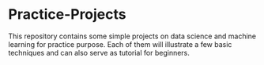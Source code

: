 # Practice-Projects
This repository contains some simple projects on data science and machine learning for practice purpose. Each of them will illustrate a few basic techniques and can also serve as tutorial for beginners.
